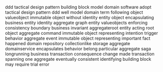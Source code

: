 ddd tactical design pattern building block model domain software adopt tactical design pattern ddd well model domain term following object valueobject immutable object without identity entity object encapsulating business entity identity aggregate graph entity valueobjects enforcing consistency boundary business invariant aggregateroot entity acting root object aggregate command immutable object representing intention trigger behavior aggregate event immutable object representing important fact happened domain repository collectionlike storage aggregate domainservice encapsulates behavior belong particular aggregate saga longrunning business transaction consequence change made transaction spanning one aggregate eventually consistent identifying building block may require trial error